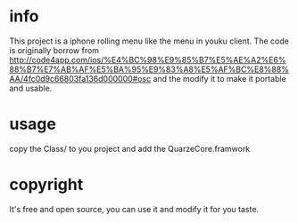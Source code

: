 info
===
This project is a iphone rolling menu like the menu in youku client. The code is originally borrow from
http://code4app.com/ios/%E4%BC%98%E9%85%B7%E5%AE%A2%E6%88%B7%E7%AB%AF%E5%BA%95%E9%83%A8%E5%AF%BC%E8%88%AA/4fc0d9c66803fa136d000000#osc
and the modify it to make it portable and usable.

usage
====
copy the Class/ to you project and add the QuarzeCore.framwork 

copyright
=======
It's free and open source, you can use it and modify it for you taste.
